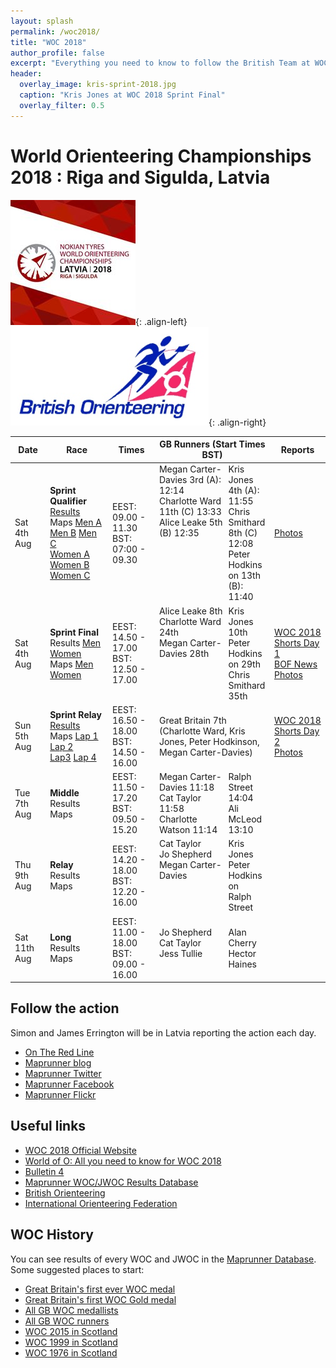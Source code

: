 ```yaml
---
layout: splash
permalink: /woc2018/
title: "WOC 2018"
author_profile: false
excerpt: "Everything you need to know to follow the British Team at WOC 2018."
header:
  overlay_image: kris-sprint-2018.jpg
  caption: "Kris Jones at WOC 2018 Sprint Final"
  overlay_filter: 0.5
---
```

# World Orienteering Championships 2018 : Riga and Sigulda, Latvia

![WOC 2018 logo](/images/woc2018/woc2018logo.jpg){: .align-left}
![BOF logo](/images/woc2017/BOFlogo.png){: .align-right}

| Date | Race | Times | GB Runners (Start Times BST) | Reports |
|------|------|-------|------------------------------|---------|
| Sat 4th Aug | **Sprint Qualifier**<br>[Results](https://www.woc2018.lv/resultsWOC/4.08/results/Qual/Results.pdf)<br>Maps [Men A](https://www.woc2018.lv/img/Q/SPRINT_Q_MEN-A.jpg) [Men B](https://www.woc2018.lv/img/Q/SPRINT_Q_MEN-B.jpg) [Men C](https://www.woc2018.lv/img/Q/SPRINT_Q_MEN-C.jpg)<br>[Women A](https://www.woc2018.lv/img/Q/SPRINT_Q_WOMEN-A.jpg) [Women B](https://www.woc2018.lv/img/Q/SPRINT_Q_WOMEN-B.jpg) [Women C](https://www.woc2018.lv/img/Q/SPRINT_Q_WOMEN-C.jpg) | EEST: 09.00 - 11.30<br> BST: 07:00 - 09.30 | <span style="float:left;width:65%;">Megan Carter-Davies 3rd (A): 12:14<br>Charlotte Ward 11th (C) 13:33<br>Alice Leake 5th (B) 12:35</span><span style="float:right;width:35%;">Kris Jones 4th (A): 11:55<br>Chris Smithard 8th (C) 12:08<br>Peter Hodkinson 13th (B): 11:40</span> |  [Photos](https://www.flickr.com/photos/maprunner/albums/72157694015976610)|
| Sat 4th Aug  | **Sprint Final**<br>Results [Men](https://www.woc2018.lv/resultsWOC/4.08/results/Final/Results%20-%20Men.pdf) [Women](https://www.woc2018.lv/resultsWOC/4.08/results/Final/Results%20-%20Women.pdf)<br>Maps [Men](http://www.tulospalvelu.fi/gps/2018wocSprintM/) [Women](http://www.tulospalvelu.fi/gps/2018wocSprintW/ ) | EEST: 14.50 - 17.00<br> BST: 12.50 - 17.00  |<span style="float:left;width:65%;">Alice Leake 8th<br>Charlotte Ward 24th<br>Megan Carter-Davies 28th</span><span style="float:right;width:35%;">Kris Jones 10th<br>Peter Hodkinson 29th<br>Chris Smithard 35th</span>  | [WOC 2018 Shorts Day 1](https://maprunner.blogspot.com/2018/08/woc-2018-shorts-day-1.html)<br>[BOF News]()<br>[Photos](https://www.flickr.com/photos/maprunner/albums/72157698196747971) |
| Sun 5th Aug  | **Sprint Relay**<br>[Results](https://www.woc2018.lv/resultsWOC/5.08/results/Results.pdf)<br>Maps [Lap 1](http://www.tulospalvelu.fi/gps/2018wocSprintR1/) [Lap 2](http://www.tulospalvelu.fi/gps/2018wocSprintR2/)<br>[Lap3](http://www.tulospalvelu.fi/gps/2018wocSprintR3/) [Lap 4](http://www.tulospalvelu.fi/gps/2018wocSprintR4/) | EEST: 16.50 - 18.00<br> BST: 14.50 - 16.00 | Great Britain 7th (Charlotte Ward, Kris Jones, Peter Hodkinson, Megan Carter-Davies)  | [WOC 2018 Shorts Day 2](https://maprunner.blogspot.com/2018/08/woc-2018-shorts-day-2.html)<br>[Photos](https://www.flickr.com/photos/maprunner/albums/72157671976537298)|
| Tue 7th Aug  | **Middle**<br>Results<br> Maps| EEST: 11.50 - 17.20<br> BST: 09.50 - 15.20  | <span style="float:left;width:65%;">Megan Carter-Davies 11:18<br>Cat Taylor 11:58<br>Charlotte Watson 11:14</span><span style="float:right;width:35%;">Ralph Street 14:04<br>Ali McLeod 13:10</span> |  |
| Thu 9th Aug  | **Relay**<br>Results<br>Maps | EEST: 14.20 - 18.00<br> BST: 12.20 - 16.00 | <span style="float:left;width:65%;">Cat Taylor<br>Jo Shepherd<br>Megan Carter-Davies</span><span style="float:right;width:35%;">Kris Jones<br>Peter Hodkinson<br>Ralph Street</span> | |
| Sat 11th Aug  | **Long**<br>Results<br>Maps | EEST: 11.00 - 18.00<br> BST: 09.00 - 16.00 | <span style="float:left;width:65%;">Jo Shepherd<br>Cat Taylor<br>Jess Tullie</span><span style="float:right;width:35%;">Alan Cherry<br>Hector Haines</span> |  |

## Follow the action

Simon and James Errington will be in Latvia reporting the action each day.

* [On The Red Line](https://www.ontheredline.org.uk/)
* [Maprunner blog](https://maprunner.blogspot.co.uk/)
* [Maprunner Twitter](https://twitter.com/MaprunnerGB)
* [Maprunner Facebook](https://www.facebook.com/Maprunner.co.uk/)
* [Maprunner Flickr](https://www.flickr.com/photos/maprunner/collections/72157696646694022/)

## Useful links

* [WOC 2018 Official Website](https://www.woc2018.lv/)
* [World of O: All you need to know for WOC 2018](http://news.worldofo.com/2018/08/02/woc-2018-all-you-need-to-know/)
* [Bulletin 4](https://www.woc2018.lv/docs/Bulletin4_woc2018.pdf)
* [Maprunner WOC/JWOC Results Database](https://www.maprunner.co.uk/wocdb)
* [British Orienteering](https://www.britishorienteering.org.uk/)
* [International Orienteering Federation](http://orienteering.org/)

## WOC History

You can see results of every WOC and JWOC in the [Maprunner Database](https://www.maprunner.co.uk/wocdb/). Some suggested places to start:

* [Great Britain's first ever WOC medal](https://www.maprunner.co.uk/wocdb/woc/1993/women/long)
* [Great Britain's first WOC Gold medal](https://www.maprunner.co.uk/wocdb/woc/1999/women/short)
* [All GB WOC medallists](https://www.maprunner.co.uk/wocdb/medals/gbr/woc/all/all)
* [All GB WOC runners](https://www.maprunner.co.uk/wocdb/runners/person/gbr)
* [WOC 2015 in Scotland](https://www.maprunner.co.uk/wocdb/woc/2015/men/long)
* [WOC 1999 in Scotland](https://www.maprunner.co.uk/wocdb/woc/1999/men/long)
* [WOC 1976 in Scotland](https://www.maprunner.co.uk/wocdb/woc/1976/men/long)